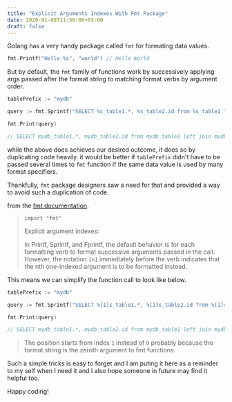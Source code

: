 ```yaml
---
title: "Explicit Arguments Indexes With Fmt Package"
date: 2020-01-08T21:50:06+03:00
draft: false
---
```


Golang has a very handy package called `fmt` for formating data values.

```Go
fmt.Printf("Hello %s", "world") // Hello World
```
But by default, the `fmt` family of functions work by successively applying args passed after the format string to matching format verbs by argument order.

```Go
tablePrefix := "mydb"

query := fmt.Sprintf("SELECT %s_table1.*, %s_table2.id from %s_table1 left join %s_table2 on %s_table2.id = %s_table1.id;",tablePrefix, tablePrefix, tablePrefix, tablePrefix, tablePrefix)

fmt.Print(query)

// SELECT mydb_table1.*, mydb_table2.id from mydb_table1 left join mydb_table2 on mydb_table2.id = mydb_table1.id;
```
while the above does achieves our desired outcome, it does so by duplicating code heavily. it would be better if `tablePrefix` didn't have to be passed several times to `fmt` function if the same data value is used by many format specifiers.

Thankfully, `fmt` package designers saw a need for that and provided a way to avoid such a duplication of code. 

from the [fmt documentation](https://golang.org/pkg/fmt/).

> `import "fmt"`       
>
>Explicit argument indexes:
>
>In Printf, Sprintf, and Fprintf, the default behavior is for each formatting verb to format successive arguments passed in the call. However, 
>the notation `[n]` immediately before the verb indicates that the nth one-indexed argument is to be formatted instead.


This means we can simplify the function call to look like below.

```Go
tablePrefix := "mydb"

query := fmt.Sprintf("SELECT %[1]s_table1.*, %[1]s_table2.id from %[1]s_table1 left join %[1]s_table2 on %[1]s_table2.id = %[1]s_table1.id;",tablePrefix) // notice only one data argument is needed if you use a position based trick

fmt.Print(query)

// SELECT mydb_table1.*, mydb_table2.id from mydb_table1 left join mydb_table2 on mydb_table2.id = mydb_table1.id;
```

> The position starts from index `1` instead of `0` probably because the format string is the zeroth argument to fmt functions.

Such a simple tricks is easy to forget and I am puting it here as a reminder to my self when I need it and I also hope someone in future may find it helpful too.

Happy coding!
